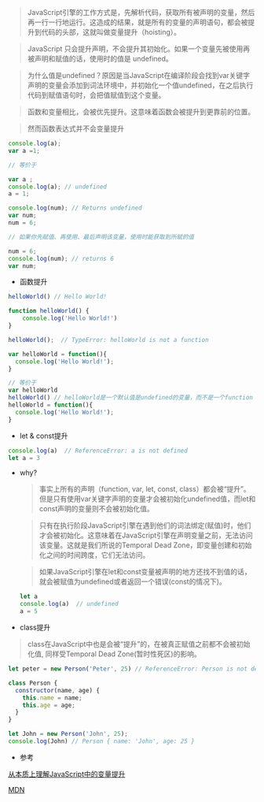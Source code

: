 > JavaScript引擎的工作方式是，先解析代码，获取所有被声明的变量，然后再一行一行地运行。这造成的结果，就是所有的变量的声明语句，都会被提升到代码的头部，这就叫做变量提升（hoisting）。

> JavaScript 只会提升声明，不会提升其初始化。如果一个变量先被使用再被声明和赋值的话，使用时的值是 undefined。

> 为什么值是undefined？原因是当JavaScript在编译阶段会找到var关键字声明的变量会添加到词法环境中，并初始化一个值undefined，在之后执行代码到赋值语句时，会把值赋值到这个变量。

> 函数和变量相比，会被优先提升。这意味着函数会被提升到更靠前的位置。

> 然而函数表达式并不会变量提升

``` js
console.log(a);
var a =1;

// 等价于

var a ;
console.log(a); // undefined
a = 1;
```

``` js
console.log(num); // Returns undefined
var num;
num = 6;

// 如果你先赋值、再使用、最后声明该变量，使用时能获取到所赋的值

num = 6;
console.log(num); // returns 6
var num;
```

- 函数提升

``` js
helloWorld() // Hello World!

function helloWorld() {
    console.log('Hello World!')
}
```


``` js
helloWorld();  // TypeError: helloWorld is not a function

var helloWorld = function(){
  console.log('Hello World!');
}

// 等价于
var helloWorld
helloWorld() // helloWorld是一个默认值是undefined的变量，而不是一个function
helloWorld = function(){
  console.log('Hello World!');
}
```


- let & const提升

``` js
console.log(a)  // ReferenceError: a is not defined
let a = 3
```

- why?

  > 事实上所有的声明（function, var, let, const, class）都会被“提升”。但是只有使用var关键字声明的变量才会被初始化undefined值，而let和const声明的变量则不会被初始化值。

  > 只有在执行阶段JavaScript引擎在遇到他们的词法绑定(赋值)时，他们才会被初始化。这意味着在JavaScript引擎在声明变量之前，无法访问该变量。这就是我们所说的Temporal Dead Zone，即变量创建和初始化之间的时间跨度，它们无法访问。

  > 如果JavaScript引擎在let和const变量被声明的地方还找不到值的话，就会被赋值为undefined或者返回一个错误(const的情况下)。

  ``` js
  let a
  console.log(a)  // undefined
  a = 5
  ```

- class提升

> class在JavaScript中也是会被“提升”的，在被真正赋值之前都不会被初始化值, 同样受Temporal Dead Zone(暂时性死区)的影响。

``` js
let peter = new Person('Peter', 25) // ReferenceError: Person is not defined

class Person {
  constructor(name, age) {
    this.name = name;
    this.age = age;
  }
}

let John = new Person('John', 25);
console.log(John) // Person { name: 'John', age: 25 }
```

- 参考

[从本质上理解JavaScript中的变量提升](https://juejin.cn/post/6844903895341219854)

[MDN](https://developer.mozilla.org/zh-CN/docs/Glossary/Hoisting)